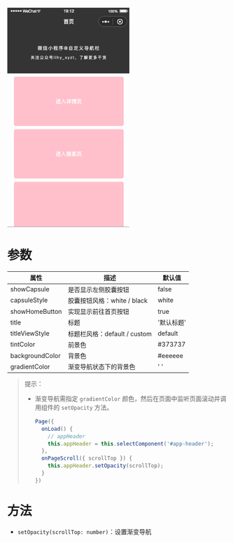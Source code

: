 ![](./images/effect.gif)

# 参数

| 属性            | 描述                         | 默认值     |
| --------------- | ---------------------------- | ---------- |
| showCapsule     | 是否显示左侧胶囊按钮         | false      |
| capsuleStyle    | 胶囊按钮风格：white / black  | white      |
| showHomeButton  | 实现显示前往首页按钮         | true       |
| title           | 标题                         | '默认标题' |
| titleViewStyle  | 标题栏风格：default / custom | default    |
| tintColor       | 前景色                       | \#373737   |
| backgroundColor | 背景色                       | \#eeeeee   |
| gradientColor   | 渐变导航状态下的背景色       | ' '        |

> 提示：
>
> - 渐变导航需指定 `gradientColor` 颜色，然后在页面中监听页面滚动并调用组件的 `setOpacity` 方法。
>
>   ```js
>   Page({
>     onLoad() {
>       // appHeader
>       this.appHeader = this.selectComponent('#app-header');
>     },
>     onPageScroll({ scrollTop }) {
>       this.appHeader.setOpacity(scrollTop);
>     }
>   })
>   ```

# 方法

- `setOpacity(scrollTop: number)`：设置渐变导航